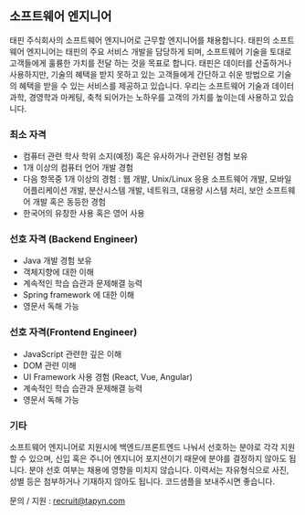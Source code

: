 ## 소프트웨어 엔지니어
태핀 주식회사의 소프트웨어 엔지니어로 근무할 엔지니어를 채용합니다. 태핀의 소프트웨어 엔지니어는 태핀의 주요 서비스 개발을 담당하게 되며, 소프트웨어 기술을 토대로 고객들에게 훌륭한 가치를 전달 하는 것을 목표로 합니다. 
태핀은 데이터를 산출하거나 사용하지만, 기술의 혜택을 받지 못하고 있는 고객들에게 간단하고 쉬운 방법으로 기술의 혜택을 받을 수 있는 서비스를 제공하고 있습니다. 우리는 소프트웨어 기술과 데이터 과학, 경영학과 마케팅, 축척 되어가는 노하우를 고객의 가치를 높이는데 사용하고 있습니다. 

### 최소 자격
- 컴퓨터 관련 학사 학위 소지(예정) 혹은 유사하거나 관련된 경험 보유
- 1개 이상의 컴퓨터 언어 개발 경험
- 다음 항목중 1개 이상의 경험 : 웹 개발, Unix/Linux 응용 소프트웨어 개발, 모바일 어플리케이션 개발, 분산시스템 개발, 네트워크, 대용량 시스템 처리, 보안 소프트웨어 개발 혹은 동등한 경험
- 한국어의 유창한 사용 혹은 영어 사용

### 선호 자격 (Backend Engineer)
- Java 개발 경험 보유
- 객체지향에 대한 이해
- 계속적인 학습 습관과 문제해결 능력
- Spring framework 에 대한 이해
- 영문서 독해 가능

### 선호 자격(Frontend Engineer)
- JavaScript 관련한 깊은 이해
- DOM 관련 이해
- UI Framework 사용 경험 (React, Vue, Angular)
- 계속적인 학습 습관과 문제해결 능력
- 영문서 독해 가능

### 기타
소프트웨어 엔지니어로 지원시에 백엔드/프론트엔드 나눠서 선호하는 분야로 각각 지원할 수 있으며, 신입 혹은 주니어 엔지니어 포지션이기 때문에 분야를 결정하지 않아도 됩니다. 
분야 선호 여부는 채용에 영향을 미치지 않습니다. 이력서는 자유형식으로 사진, 성별 등은 첨부하거나 기재하지 않아도 됩니다. 
코드샘플을 보내주시면 좋습니다. 

문의 / 지원 : <recruit@tapyn.com>
